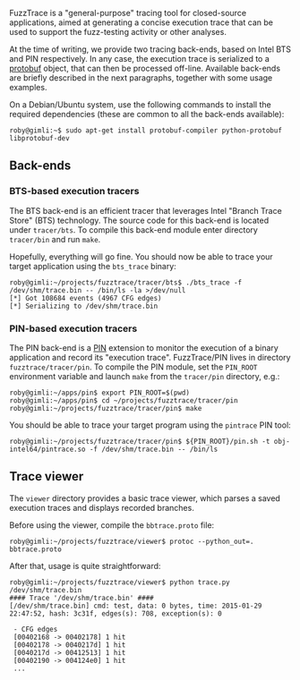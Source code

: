 FuzzTrace is a "general-purpose" tracing tool for closed-source applications,
aimed at generating a concise execution trace that can be used to support the
fuzz-testing activity or other analyses.

At the time of writing, we provide two tracing back-ends, based on Intel BTS
and PIN respectively. In any case, the execution trace is serialized to a
[protobuf](https://code.google.com/p/protobuf/) object, that can then be
processed off-line. Available back-ends are briefly described in the next
paragraphs, together with some usage examples.

On a Debian/Ubuntu system, use the following commands to install the required
dependencies (these are common to all the back-ends available):

	roby@gimli:~$ sudo apt-get install protobuf-compiler python-protobuf libprotobuf-dev

## Back-ends ##

### BTS-based execution tracers ###

The BTS back-end is an efficient tracer that leverages Intel "Branch Trace
Store" (BTS) technology. The source code for this back-end is located under
`tracer/bts`. To compile this back-end module enter directory `tracer/bin` and
run `make`.

Hopefully, everything will go fine. You should now be able to trace your target
application using the `bts_trace` binary:

	roby@gimli:~/projects/fuzztrace/tracer/bts$ ./bts_trace -f /dev/shm/trace.bin -- /bin/ls -la >/dev/null
	[*] Got 108684 events (4967 CFG edges)
	[*] Serializing to /dev/shm/trace.bin

### PIN-based execution tracers ###

The PIN back-end is a
[PIN](https://software.intel.com/en-us/articles/pin-a-dynamic-binary-instrumentation-tool)
extension to monitor the execution of a binary application and record its
"execution trace". FuzzTrace/PIN lives in directory `fuzztrace/tracer/pin`. To
compile the PIN module, set the `PIN_ROOT` environment variable and launch
`make` from the `tracer/pin` directory, e.g.:

	roby@gimli:~/apps/pin$ export PIN_ROOT=$(pwd)
	roby@gimli:~/apps/pin$ cd ~/projects/fuzztrace/tracer/pin
	roby@gimli:~/projects/fuzztrace/tracer/pin$ make


You should be able to trace your target program using the `pintrace` PIN tool:

	roby@gimli:~/projects/fuzztrace/tracer/pin$ ${PIN_ROOT}/pin.sh -t obj-intel64/pintrace.so -f /dev/shm/trace.bin -- /bin/ls

## Trace viewer ##

The `viewer` directory provides a basic trace viewer, which parses a saved
execution traces and displays recorded branches.

Before using the viewer, compile the `bbtrace.proto` file:

	roby@gimli:~/projects/fuzztrace/viewer$ protoc --python_out=. bbtrace.proto

After that, usage is quite straightforward:

	roby@gimli:~/projects/fuzztrace/viewer$ python trace.py /dev/shm/trace.bin
	#### Trace '/dev/shm/trace.bin' ####
	[/dev/shm/trace.bin] cmd: test, data: 0 bytes, time: 2015-01-29 22:47:52, hash: 3c31f, edges(s): 708, exception(s): 0

	 - CFG edges
	 [00402168 -> 00402178] 1 hit
	 [00402178 -> 0040217d] 1 hit
	 [0040217d -> 00412513] 1 hit
	 [00402190 -> 004124e0] 1 hit
	 ...


